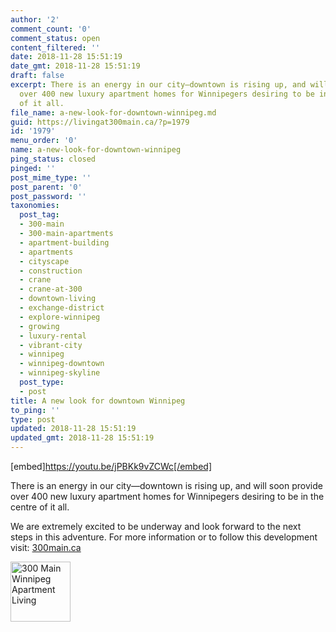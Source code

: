 ```yaml
---
author: '2'
comment_count: '0'
comment_status: open
content_filtered: ''
date: 2018-11-28 15:51:19
date_gmt: 2018-11-28 15:51:19
draft: false
excerpt: There is an energy in our city—downtown is rising up, and will soon provide
  over 400 new luxury apartment homes for Winnipegers desiring to be in the centre
  of it all.
file_name: a-new-look-for-downtown-winnipeg.md
guid: https://livingat300main.ca/?p=1979
id: '1979'
menu_order: '0'
name: a-new-look-for-downtown-winnipeg
ping_status: closed
pinged: ''
post_mime_type: ''
post_parent: '0'
post_password: ''
taxonomies:
  post_tag:
  - 300-main
  - 300-main-apartments
  - apartment-building
  - apartments
  - cityscape
  - construction
  - crane
  - crane-at-300
  - downtown-living
  - exchange-district
  - explore-winnipeg
  - growing
  - luxury-rental
  - vibrant-city
  - winnipeg
  - winnipeg-downtown
  - winnipeg-skyline
  post_type:
  - post
title: A new look for downtown Winnipeg
to_ping: ''
type: post
updated: 2018-11-28 15:51:19
updated_gmt: 2018-11-28 15:51:19
---
```

[embed]https://youtu.be/jPBKk9vZCWc[/embed]

<span class="">There is an energy in our city—downtown is rising up, and will soon provide over 400 new luxury apartment homes for Winnipegers desiring to be in the centre of it all.</span>

<span class=""> We are extremely excited to be underway and look forward to the next steps in this adventure. For more information or to follow this development visit: <a href="https://300main.ca">300main.ca</a></span>

<img class="alignnone wp-image-417" src="http://livingat300main.ca/wp-content/uploads/2018/11/300-Main-Logo-Blue150.jpg" alt="300 Main Winnipeg Apartment Living" width="96" height="96" />